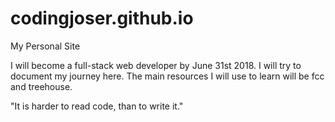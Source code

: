 # codingjoser.github.io
My Personal Site

I will become a full-stack web developer by June 31st 2018. I will try to document my journey here. The main resources I will use to learn will be fcc and treehouse. 


"It is harder to read code, than to write it."
